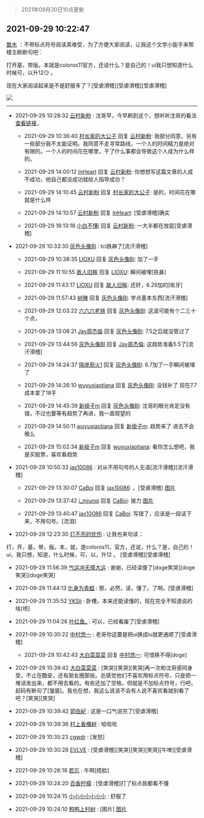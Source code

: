> 2021年09月30日10点更新
<link rel="stylesheet" href="https://cdn.jsdelivr.net/gh/taotie6/sampleJSON@main/css/photo_show.css">
<meta name="referrer" content="no-referrer" />


 ## 2021-09-29 10:22:47 

 [㪚木](https://www.coolapk.com/feed/30336750?shareKey=ZTFiM2M1YTQ5OTkxNjE1M2Q2ZTc~) ：不带标点符号阅读真难受，为了方便大家阅读，让我这个文学小能手来帮楼主断断句吧：

打开基，带版。本就是coloros11官方，还说什么？是自己的！ui我只想知道什么时候可，以升12😏 。

现在大家阅读起来是不是舒服多了？[受虐滑稽][受虐滑稽][受虐滑稽] 

<div class="album">
<img class="img-item" src="http://image.coolapk.com/feed/2021/0820/21/1081091_0f1835be_7044_8767@1140x746.jpeg" />
</div>

 ------- 

- 2021-09-29 10:28:32 [云村新粉](uid=809098) : 沈哥早，今早刷到这个，想听听沈哥的看法<a class="feed-link-url" href="https://zhuanlan.zhihu.com/p/413890799" title="https://zhuanlan.zhihu.com/p/413890799" target="_blank" rel="nofollow">查看链接</a>， 

    - 2021-09-29 10:36:40 [村长家的大公子](uid=685373) 回复 [云村新粉](uid=809098): 我部分同意，另有一些部分我不太能证明。我同意不走寻常路线，一个人的时间精力是绝对有限的。一个人的时间花在哪里，干了什么事都会导致这个人成为什么样的。 

    - 2021-09-29 14:00:12 [InHeart](uid=1352482) 回复 [云村新粉](uid=809098): 你想想写这篇文章的人成不成功，他自己都没成功就给人指导成功？ 

    - 2021-09-29 14:10:45 [云村新粉](uid=809098) 回复 [村长家的大公子](uid=685373): 是的，时间花在哪就是什么样 

    - 2021-09-29 14:10:57 [云村新粉](uid=809098) 回复 [InHeart](uid=1352482): [受虐滑稽]确实 

    - 2021-09-29 18:13:18 [小白不懂i](uid=11241714) 回复 [云村新粉](uid=809098): 一大半都在放屁[受虐滑稽] 

- 2021-09-29 10:33:30 [灰色头像Bl](uid=675541) : tcl跌麻了[流汗滑稽] 

    - 2021-09-29 10:38:35 [LIOXU](uid=2824671) 回复 [灰色头像Bl](uid=675541): 加了一手 

    - 2021-09-29 11:10:55 [故人旧眸](uid=5481001) 回复 [LIOXU](uid=2824671): 瞬间被埋[抠鼻] 

    - 2021-09-29 11:43:17 [LIOXU](uid=2824671) 回复 [故人旧眸](uid=5481001): 还好，6.29加的[呲牙] 

    - 2021-09-29 11:57:43 [树琳](uid=1807052) 回复 [灰色头像Bl](uid=675541): 学点基本东西[流汗滑稽] 

    - 2021-09-29 12:03:22 [六六六老铁](uid=1165265) 回复 [灰色头像Bl](uid=675541): 这波可能有个二三十个点， 

    - 2021-09-29 13:08:21 [Jay周杰倫](uid=1010273) 回复 [灰色头像Bl](uid=675541): 7.5之后就没管过了 

    - 2021-09-29 13:44:56 [灰色头像Bl](uid=675541) 回复 [Jay周杰倫](uid=1010273): 这趋势准备5.5了[流汗滑稽] 

    - 2021-09-29 14:24:37 [隔岸观火1](uid=1428246) 回复 [灰色头像Bl](uid=675541): 6.7加了一手瞬间被埋了 

    - 2021-09-29 14:26:10 [wuyuxiaotiana](uid=686790) 回复 [灰色头像Bl](uid=675541): 没钱补了 现在7.7成本拿了18手 

    - 2021-09-29 14:45:39 [新褂子m](uid=913624) 回复 [灰色头像Bl](uid=675541): 沈哥的眼光肯定没有错，不过也要等有趋势了再进，我一直观望的 

    - 2021-09-29 14:50:11 [wuyuxiaotiana](uid=686790) 回复 [新褂子m](uid=913624): 趋势来了 进去不会晚么 

    - 2021-09-29 15:02:34 [新褂子m](uid=913624) 回复 [wuyuxiaotiana](uid=686790): 看你怎么想吧，我是买股票，喜欢看趋势 

- 2021-09-29 10:50:33 [jax10086](uid=797822) : 对从不用句号的人无语[流汗滑稽][流汗滑稽] 

    - 2021-09-29 13:30:07 [CaBoi](uid=3746166) 回复 [jax10086](uid=797822): 。[受虐滑稽] [图片](http://image.coolapk.com/feed/2021/0929/13/3746166_91c1d842_3407_1741@926x208.jpeg)

    - 2021-09-29 13:37:42 [i_mjunqi](uid=399564) 回复 [CaBoi](uid=3746166): 接力 [图片](http://image.coolapk.com/feed/2021/0929/13/399564_7189945d_3861_446@926x208.jpeg)

    - 2021-09-29 13:40:47 [jax10086](uid=797822) 回复 [CaBoi](uid=3746166): 写错了，应该是一段话下来，不用句号。[流泪] 

- 2021-09-29 12:23:30 [灯不亮的忧伤](uid=2715037) : 让我也来句读：

打，开，基，带，版。本，就，是coloros11，官方，还说，什么？是，自己的！ui，我只想，知道，什么时候，可，以，升12 。
[受虐滑稽][受虐滑稽] 

- 2021-09-29 11:56:39 [气运冲天撞大运](uid=3158661) : 谢谢，已经读傻了[doge笑哭][doge笑哭][doge笑哭] 

- 2021-09-29 11:44:13 [化身为青蛙](uid=1209189) : 那，必然，读，懂了。了啊。[受虐滑稽] 

- 2021-09-29 11:35:52 [YKSii](uid=2291498) : 卧槽，本来还能读懂的，现在完全不知道说的啥[喷] 

- 2021-09-29 11:04:26 [叶红鱼_](uid=728808) : 可以，已经看废了[受虐滑稽] 

- 2021-09-29 10:30:22 [中村悠一](uid=626684) : 老哥你这要是把ui换成iu就更通顺了[受虐滑稽] 

    - 2021-09-29 10:42:43 [大白菜菜菜](uid=2081020) 回复 [中村悠一](uid=626684): 可惜换不得[doge] 

- 2021-09-29 10:39:42 [大白菜菜菜](uid=2081020) : [笑哭][笑哭][笑哭]再一次和沈哥感同身受，不止在酷安，还有朋友圈那些。总感觉他们不喜欢用标点符号，只是把一堆话发出来，都不用去看的。有些还加了空格，但就是不加标点符号，行吧，起码有断句了[皱眉]。我也在想，我这么说该不会有人说不喜欢看就别看了吧？[笑哭][笑哭] 

- 2021-09-29 10:39:42 [郭伯紀](uid=2859803) : 这是一口气说完了[受虐滑稽] 

- 2021-09-29 10:39:36 [村上香椿树](uid=1121303) : 哈哈哈 

- 2021-09-29 10:35:23 [cgwdr](uid=2462492) : [发怒] 

- 2021-09-29 10:30:28 [EVLVE](uid=624501) : [受虐滑稽][笑哭][笑哭][笑哭][牛啤][受虐滑稽] 

- 2021-09-29 10:26:18 [若忘](uid=459610) : 牛啊[捂脸] 

- 2021-09-29 10:24:20 [百香柠檬](uid=2068085) : [受虐滑稽]打了标点我都看不懂 

- 2021-09-29 10:24:15 [小小小小小小小](uid=3014404) : 舒服了 

- 2021-09-29 10:24:10 [鸭鸭上村树](uid=731274) : [图片] [图片](http://image.coolapk.com/feed/2021/0929/10/731274_5ae57640_2249_1771@440x435.jpeg)

